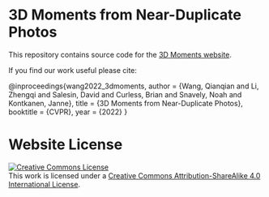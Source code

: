 # 3D Moments from Near-Duplicate Photos

This repository contains source code for the [3D Moments website](https://3d-moments.github.io).

If you find our work useful please cite:

@inproceedings{wang2022_3dmoments,
  author    = {Wang, Qianqian and Li, Zhengqi and  Salesin, David and Curless, Brian and Snavely, Noah and Kontkanen, Janne},
  title     = {3D Moments from Near-Duplicate Photos},
  booktitle = {CVPR},
  year      = {2022}
}



# Website License
<a rel="license" href="http://creativecommons.org/licenses/by-sa/4.0/"><img alt="Creative Commons License" style="border-width:0" src="https://i.creativecommons.org/l/by-sa/4.0/88x31.png" /></a><br />This work is licensed under a <a rel="license" href="http://creativecommons.org/licenses/by-sa/4.0/">Creative Commons Attribution-ShareAlike 4.0 International License</a>.
